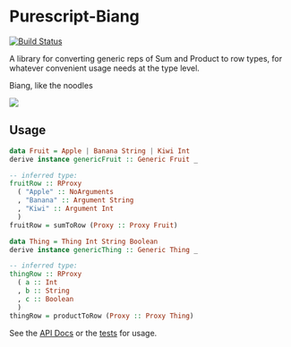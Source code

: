 # Purescript-Biang

[![Build Status](https://travis-ci.org/justinwoo/purescript-biang.svg?branch=master)](https://travis-ci.org/justinwoo/purescript-biang)

A library for converting generic reps of Sum and Product to row types, for whatever convenient usage needs at the type level.

Biang, like the noodles

![](https://i.imgur.com/bvqiF1I.png)

## Usage

```purs
data Fruit = Apple | Banana String | Kiwi Int
derive instance genericFruit :: Generic Fruit _

-- inferred type:
fruitRow :: RProxy
  ( "Apple" :: NoArguments
  , "Banana" :: Argument String
  , "Kiwi" :: Argument Int
  )
fruitRow = sumToRow (Proxy :: Proxy Fruit)

data Thing = Thing Int String Boolean
derive instance genericThing :: Generic Thing _

-- inferred type:
thingRow :: RProxy
  ( a :: Int
  , b :: String
  , c :: Boolean
  )
thingRow = productToRow (Proxy :: Proxy Thing)
```

See the [API Docs](https://pursuit.purescript.org/packages/purescript-biang/) or the [tests](test/Main.purs) for usage.
